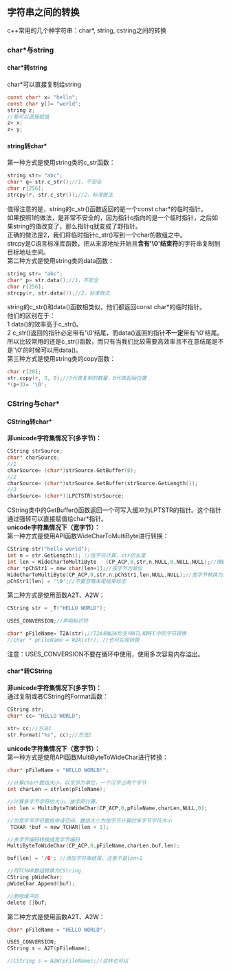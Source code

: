## 字符串之间的转换
c++常用的几个种字符串：char*, string, cstring之间的转换
### char*与string
#### char\*转string   
char\*可以直接复制给string  
```c
const char* x= "hello";   
const char y[]= "world";  
string z;    
//都可以直接赋值   
z= x;   
z= y;   
```   
#### string转char\*   
第一种方式是使用string类的c_str函数：    
```c
string str= "abc";   
char* q= str.c_str();//1，不安全   
char r[256];       
strcpy(r, str.c_str());//2，标准做法    
```    
值得注意的是，string的c_str()函数返回的是一个const char\*的临时指针。  
如果按照1的做法，是非常不安全的，因为指针q指向的是一个临时指针，之后如果string的值改变了，那么指针q就变成了野指针。   
正确的做法是2，我们将临时指针c_str()写到一个char的数组之中。   
strcpy是C语言标准库函数，把从来源地址开始且**含有'\0'结束符**的字符串复制到目标地址空间。   
第二种方式是使用string类的data函数：   
```c   
string str= "abc";    
char* p= str.data();//1，不安全   
char r[256];       
strcpy(r, str.data());//2，标准做法        
```   
string的c_str()和data()函数相类似，他们都返回const char\*的临时指针。  
他们的区别在于：   
1 data()的效率高于c_str()。   
2 c_str()返回的指针必定带有'\0'结尾，而data()返回的指针**不一定**带有'\0'结尾。   
所以比较常用的还是c_str()函数，而只有当我们比较需要高效率且不在意结尾是不是'\0'的时候可以用data()。   
第三种方式是使用string类的copy函数：   
```c   
char r[20];   
str.copy(r, 3, 0);//3代表复制的数量，0代表起始位置  
*(p+3)= '\0';   
```   
### CString与char*   
#### CString转char*   
**非unicode字符集情况下(多字节)：**   
```c
CString strSource;   
char* charSource;   
//1   
charSource= (char*)strSource.GetBuffer(0);   
//2  
charSource= (char*)strSource.GetBuffer(strSource.GetLength());   
//3   
charSource= (char*)(LPCTSTR)strSource;   
```   
CString类中的GetBuffer()函数返回一个可写入缓冲为LPTSTR的指针。这个指针通过强转可以直接赋值给char\*指针。   
**unicode字符集情况下（宽字节）：**   
第一种方式是使用API函数WideCharToMultiByte进行转换：  
```c  
CString str("hello world");  
int n = str.GetLength(); //按字符计算，str的长度   
int len = WideCharToMultiByte   (CP_ACP,0,str,n,NULL,0,NULL,NULL);//按Byte计算str长度    
char *pChStr1 = new char[len+1];//按字节为单位   
WideCharToMultiByte(CP_ACP,0,str,n,pChStr1,len,NULL,NULL);//宽字节转换为多字节编码   
pChStr1[len] = '\0';//不要忽略末尾结束标志   
```   
第二种方式是使用函数A2T、A2W：   
```c
CString str = _T("HELLO WORLD");  
       
USES_CONVERSION;//声明标识符    

char* pFileName= T2A(str);//T2A和W2A均支持ATL和MFC中的字符转换    
//char * pFileName = W2A(str); //也可实现转换    
```   
注意：USES_CONVERSION不要在循环中使用，使用多次容易内存溢出。  
#### char\*转CString   
**非unicode字符集情况下(多字节)：**   
通过复制或者CString的Format函数：  
```c
CString str;  
char* cc= "HELLO WORLD";   

str= cc;//方法1  
str.Format("%s", cc);//方法2  
```
**unicode字符集情况下（宽字节）：**   
第一种方式是使用API函数MultiByteToWideChar进行转换：  
```c  
char* pFileName = "HELLO WORLD!";

//计算char*数组大小，以字节为单位，一个汉字占两个字节
int charLen = strlen(pFileName);

//计算多字节字符的大小，按字符计算。
int len = MultiByteToWideChar(CP_ACP,0,pFileName,charLen,NULL,0);

//为宽字节字符数组申请空间，数组大小为按字节计算的多字节字符大小
 TCHAR *buf = new TCHAR[len + 1];

//多字节编码转换成宽字节编码
MultiByteToWideChar(CP_ACP,0,pFileName,charLen,buf,len);

buf[len] = '/0'; //添加字符串结尾，注意不是len+1

//将TCHAR数组转换为CString
CString pWideChar;
pWideChar.Append(buf);

//删除缓冲区
delete []buf;
```   
第二种方式是使用函数A2T、A2W：   
```c
char* pFileName = "HELLO WORLD";   

USES_CONVERSION;   
CString s = A2T(pFileName);   

//CString s = A2W(pFileName);//这样也可以   
```   